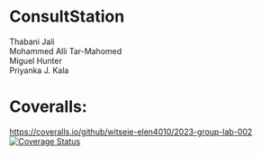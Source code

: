 # ConsultStation
Thabani Jali  
Mohammed Alli Tar-Mahomed  
Miguel Hunter  
Priyanka J. Kala  

# Coveralls: 
https://coveralls.io/github/witseie-elen4010/2023-group-lab-002  
[![Coverage Status](https://coveralls.io/repos/github/witseie-elen4010/2023-group-lab-002/badge.svg?branch=master)](https://coveralls.io/github/witseie-elen4010/2023-group-lab-002?branch=master)
